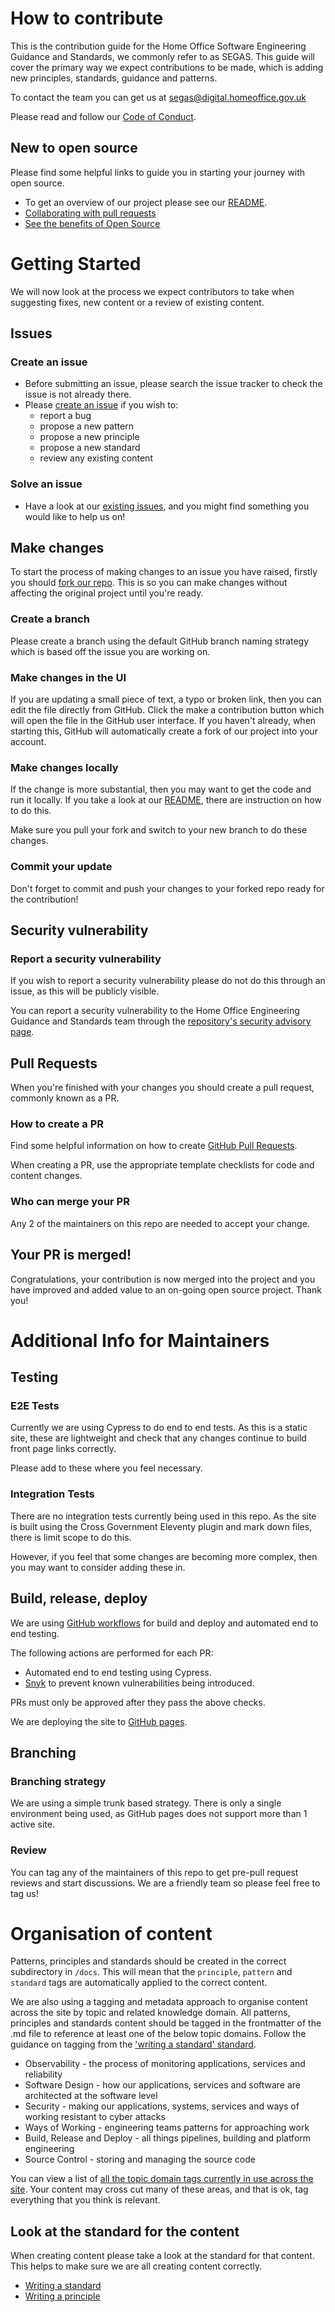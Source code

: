 # How to contribute

This is the contribution guide for the Home Office Software Engineering Guidance and Standards, we commonly refer to as SEGAS. This guide will cover the primary way we
expect contributions to be made, which is adding new principles, standards, guidance and patterns.

To contact the team you can get us at [segas@digital.homeoffice.gov.uk](mailto:segas@digital.homeoffice.gov.uk)

Please read and follow our [Code of Conduct](https://github.com/HO-CTO/engineering-guidance-and-standards/blob/main/CODE_OF_CONDUCT.md).

## New to open source

Please find some helpful links to guide you in starting your journey with open source.

- To get an overview of our project please see our [README](README.md).
- [Collaborating with pull requests](https://docs.github.com/en/github/collaborating-with-pull-requests)
- [See the benefits of Open Source](https://opensource.guide/)

# Getting Started

We will now look at the process we expect contributors to take when suggesting fixes, new content or a review of existing content.

## Issues

### Create an issue

- Before submitting an issue, please search the issue tracker to check the issue is not already there.
- Please [create an issue](https://github.com/HO-CTO/engineering-guidance-and-standards/issues/new/choose) if you wish to:
  - report a bug
  - propose a new pattern
  - propose a new principle
  - propose a new standard
  - review any existing content

### Solve an issue

- Have a look at our [existing issues](https://github.com/HO-CTO/engineering-guidance-and-standards/issues), and you might find something you would like to help us on!

## Make changes

To start the process of making changes to an issue you have raised, firstly you should [fork our repo](https://github.com/HO-CTO/engineering-guidance-and-standards/fork). This is so you can make changes without affecting the original project until you're ready.

### Create a branch

Please create a branch using the default GitHub branch naming strategy which is based off the issue you are working on.

### Make changes in the UI

If you are updating a small piece of text, a typo or broken link, then you can edit the file directly from GitHub.  Click the make a contribution button which will open the file in the GitHub user interface.  If you haven't already, when starting this, GitHub will automatically create a fork of our project into your account.

### Make changes locally

If the change is more substantial, then you may want to get the code and run it locally.  If you take a look at our [README](README.md), there are instruction on how to do this.

Make sure you pull your fork and switch to your new branch to do these changes.

### Commit your update

Don't forget to commit and push your changes to your forked repo ready for the contribution!

## Security vulnerability

### Report a security vulnerability

If you wish to report a security vulnerability please do not do this through an issue, as this will be publicly visible.

You can report a security vulnerability to the Home Office Engineering Guidance and Standards team through the [repository's security advisory page](https://github.com/HO-CTO/engineering-guidance-and-standards/security/advisories/new).

## Pull Requests

When you're finished with your changes you should create a pull request, commonly known as a PR.

### How to create a PR

Find some helpful information on how to create [GitHub Pull Requests](https://docs.github.com/en/pull-requests/collaborating-with-pull-requests/proposing-changes-to-your-work-with-pull-requests/creating-a-pull-request).

When creating a PR, use the appropriate template checklists for code and content changes.

### Who can merge your PR

Any 2 of the maintainers on this repo are needed to accept your change.

## Your PR is merged!

Congratulations, your contribution is now merged into the project and you have improved and added value to an on-going open source project.  Thank you!

# Additional Info for Maintainers

## Testing

### E2E Tests

Currently we are using Cypress to do end to end tests. As this is a static site, these are lightweight and check that any changes continue to build front page links correctly.

Please add to these where you feel necessary.

### Integration Tests

There are no integration tests currently being used in this repo.  As the site is built using the Cross Government Eleventy plugin and mark down files, there is limit scope to do this.  

However, if you feel that some changes are becoming more complex, then you may want to consider adding these in.

## Build, release, deploy

We are using [GitHub workflows](https://github.com/HO-CTO/engineering-guidance-and-standards/tree/main/.github/workflows) for build and deploy and automated end to end testing.

The following actions are performed for each PR:
- Automated end to end testing using Cypress.
- [Snyk](https://github.com/snyk/actions) to prevent known vulnerabilities being introduced.

PRs must only be approved after they pass the above checks.

We are deploying the site to [GitHub pages](https://pages.github.com/).

## Branching

### Branching strategy

We are using a simple trunk based strategy.  There is only a single environment being used, as GitHub pages does not support more than 1 active site.

### Review

You can tag any of the maintainers of this repo to get pre-pull request reviews and start discussions.  We are a friendly team so please feel free to tag us!

# Organisation of content

Patterns, principles and standards should be created in the correct subdirectory in `/docs`. This will mean that the `principle`, `pattern` and `standard` tags are automatically applied to the correct content.

We are also using a tagging and metadata approach to organise content across the site by topic and related knowledge domain. All patterns, principles and standards content should be tagged in the frontmatter of the .md file to reference at least one of the below topic domains. Follow the guidance on tagging from the ['writing a standard' standard](https://ho-cto.github.io/engineering-guidance-and-standards/standards/writing-a-standard/#a-standard-must-have-tags).

- Observability - the process of monitoring applications, services and reliability
- Software Design - how our applications, services and software are architected at the software level
- Security - making our applications, systems, services and ways of working resistant to cyber attacks
- Ways of Working - engineering teams patterns for approaching work
- Build, Release and Deploy - all things pipelines, building and platform engineering
- Source Control - storing and managing the source code

You can view a list of [all the topic domain tags currently in use across the site](https://ho-cto.github.io/engineering-guidance-and-standards/tags/). Your content may cross cut many of these areas, and that is ok, tag everything that you think is relevant.

## Look at the standard for the content

When creating content please take a look at the standard for that content. This helps to make sure we are all creating content correctly.

- [Writing a standard](https://ho-cto.github.io/engineering-guidance-and-standards/docs/standards/writing-a-standard/)
- [Writing a principle](https://ho-cto.github.io/engineering-guidance-and-standards/docs/standards/writing-a-principle/)

